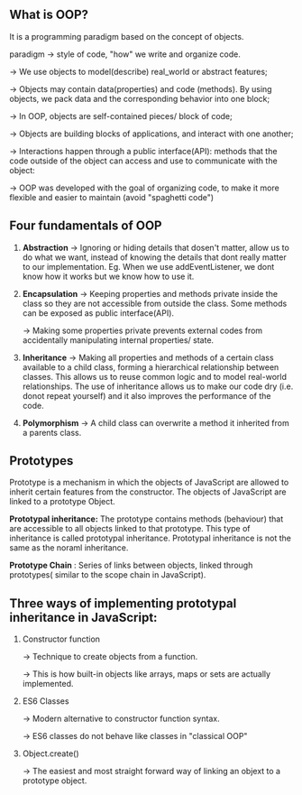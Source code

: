 ## What is OOP?

It is a programming paradigm based on the concept of objects.

paradigm → style of code, "how" we write and organize code.

→ We use objects to model(describe) real_world or abstract features;

→ Objects may contain data(properties) and code (methods). By using objects, we pack data and the corresponding behavior into one block;

→ In OOP, objects are self-contained pieces/ block of code;

→ Objects are building blocks of applications, and interact with one another;

→ Interactions happen through a public interface(API): methods that the code outside of the object can access and use to communicate with the object:

→ OOP was developed with the goal of organizing code, to make it more flexible and easier to maintain (avoid "spaghetti code")

## Four fundamentals of OOP

1. **Abstraction** → Ignoring or hiding details that dosen't matter, allow us to do what we want, instead of knowing the details that dont really matter to our implementation. Eg. When we use addEventListener, we dont know how it works but we know how to use it.
2. **Encapsulation** → Keeping properties and methods private inside the class so they are not accessible from outside the class. Some methods can be exposed as public interface(API).

    → Making some properties private prevents external codes from accidentally manipulating internal properties/ state.

3. **Inheritance** → Making all properties and methods of a certain class available to a child class, forming a hierarchical relationship between classes. This allows us to reuse common logic and to model real-world relationships. The use of inheritance allows us to make our code dry (i.e. donot repeat yourself) and it also improves the performance of the code.
4. **Polymorphism** → A child class can overwrite a method it inherited from a parents class.

## Prototypes
Prototype is a mechanism in which the objects of JavaScript are allowed to inherit certain features from the constructor. The objects of JavaScript are linked to a prototype Object.

**Prototypal inheritance:** The prototype contains methods (behaviour) that are accessible to all objects linked to that prototype. This type of inheritance is called prototypal inheritance. Prototypal inheritance is not the same as the noraml inheritance.

**Prototype Chain** : Series of links between objects, linked through prototypes( similar to the scope chain in JavaScript).


## Three ways of implementing prototypal inheritance in JavaScript:
1. Constructor function

    → Technique to create objects from a function.

    → This is how built-in objects like arrays, maps or sets are actually implemented.

2. ES6 Classes

    → Modern alternative to constructor function syntax.

    → ES6 classes do not behave like classes in "classical OOP" 

3. Object.create()

    → The easiest and most straight forward way of linking an objext to a prototype  object.

